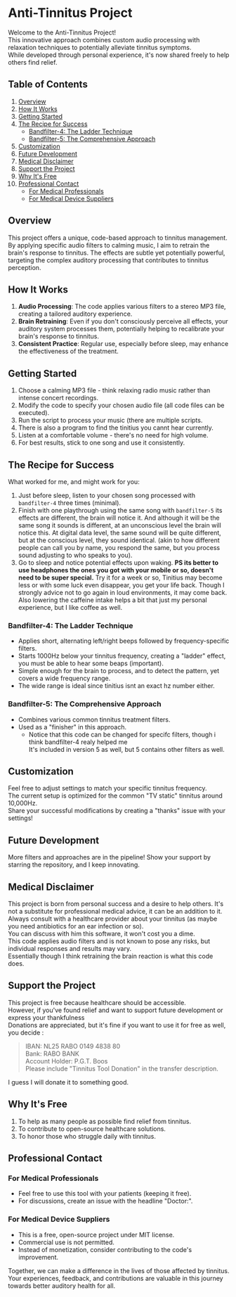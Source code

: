 # Anti-Tinnitus Project

Welcome to the Anti-Tinnitus Project!  
This innovative approach combines custom audio processing with relaxation techniques to potentially alleviate tinnitus symptoms.  
While developed through personal experience, it's now shared freely to help others find relief.

## Table of Contents
1. [Overview](#overview)
2. [How It Works](#how-it-works)
3. [Getting Started](#getting-started)
4. [The Recipe for Success](#the-recipe-for-success)
   - [Bandfilter-4: The Ladder Technique](#bandfilter-4-the-ladder-technique)
   - [Bandfilter-5: The Comprehensive Approach](#bandfilter-5-the-comprehensive-approach)
5. [Customization](#customization)
6. [Future Development](#future-development)
7. [Medical Disclaimer](#medical-disclaimer)
8. [Support the Project](#support-the-project)
9. [Why It's Free](#why-its-free)
10. [Professional Contact](#professional-contact)
    - [For Medical Professionals](#for-medical-professionals)
    - [For Medical Device Suppliers](#for-medical-device-suppliers)

## Overview

This project offers a unique, code-based approach to tinnitus management. 
By applying specific audio filters to calming music, I aim to retrain the brain's response to tinnitus. 
The effects are subtle yet potentially powerful, targeting the complex auditory processing that contributes to tinnitus perception.

## How It Works

1. **Audio Processing**: The code applies various filters to a stereo MP3 file, creating a tailored auditory experience.  
2. **Brain Retraining**: Even if you don't consciously perceive all effects, your auditory system processes them, potentially helping to recalibrate your brain's   response to tinnitus.
3. **Consistent Practice**: Regular use, especially before sleep, may enhance the effectiveness of the treatment.  

## Getting Started

1. Choose a calming MP3 file - think relaxing radio music rather than intense concert recordings.
2. Modify the code to specify your chosen audio file (all code files can be executed).
3. Run the script to process your music (there are multiple scripts.
4. There is also a program to find the tinitius you cannt hear currently.
5. Listen at a comfortable volume - there's no need for high volume.
6. For best results, stick to one song and use it consistently.

## The Recipe for Success

What worked for me, and might work for you:

1. Just before sleep, listen to your chosen song processed with `bandfilter-4` three times (minimal).
2. Finish with one playthrough using the same song with `bandfilter-5` its effects are different, the brain will notice it.
  And although it will be the same song it sounds is different, at an unconscious level the brain will notice this.
  At digital data level, the same sound will be quite different, but at the conscious level, they sound identical.
  (akin to how different people can call you by name, you respond the same, but you process sound adjusting to who speaks to you).
3. Go to sleep and notice potential effects upon waking.
**PS its better to use headphones the ones you got with your mobile or so, doesn't need to be super special.**
Try it for a week or so, Tinitius may become less or with some luck even disappear, you get your life back.
Though I strongly advice not to go again in loud environments, it may come back.
Also lowering the caffeine intake helps a bit that just my personal experience,  but I like coffee as well.

### Bandfilter-4: The Ladder Technique
- Applies short, alternating left/right beeps followed by frequency-specific filters.
- Starts 1000Hz below your tinnitus frequency, creating a "ladder" effect, you must be able to hear some beaps (important).
- Simple enough for the brain to process, and to detect the pattern, yet covers a wide frequency range.
- The wide range is ideal since tinitius isnt an exact hz number either.

### Bandfilter-5: The Comprehensive Approach
- Combines various common tinnitus treatment filters.
- Used as a "finisher" in this approach.
  - Notice that this code can be changed for specifc filters, though i think bandfilter-4 realy helped me  
    It's included in version 5 as well, but 5 contains other filters as well.

## Customization

Feel free to adjust settings to match your specific tinnitus frequency.  
The current setup is optimized for the common "TV static" tinnitus around 10,000Hz.  
Share your successful modifications by creating a "thanks" issue with your settings!  

## Future Development

More filters and approaches are in the pipeline! Show your support by starring the repository, and I keep innovating.

## Medical Disclaimer

This project is born from personal success and a desire to help others.
It's not a substitute for professional medical advice, it can be an addition to it.  
Always consult with a healthcare provider about your tinnitus (as maybe you need antibiotics for an ear infection or so).  
You can discuss with him this software, it won't cost you a dime.  
This code applies audio filters and is not known to pose any risks, but individual responses and results may vary.  
Essentially though I think retraining the brain reaction is what this code does.  

## Support the Project

This project is free because healthcare should be accessible.    
However, if you've found relief and want to support future development or express your thankfulness   
Donations are appreciated, but it's fine if you want to use it for free as well, you decide  :

> IBAN: NL25 RABO 0149 4838 80  
> Bank: RABO BANK  
> Account Holder: P.G.T. Boos  
> Please include "Tinnitus Tool Donation" in the transfer description.  

I guess I will donate it to something good.

## Why It's Free

1. To help as many people as possible find relief from tinnitus.
2. To contribute to open-source healthcare solutions.
3. To honor those who struggle daily with tinnitus.

## Professional Contact

### For Medical Professionals
- Feel free to use this tool with your patients (keeping it free).
- For discussions, create an issue with the headline "Doctor:".

### For Medical Device Suppliers
- This is a free, open-source project under MIT license.
- Commercial use is not permitted.
- Instead of monetization, consider contributing to the code's improvement.

Together, we can make a difference in the lives of those affected by tinnitus. 
Your experiences, feedback, and contributions are valuable in this journey towards better auditory health for all.

